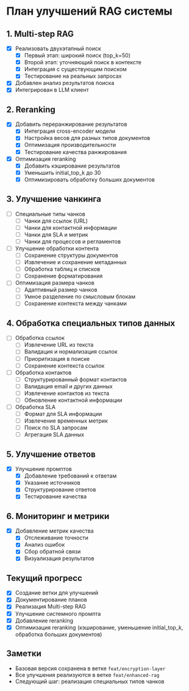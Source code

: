 # План улучшений RAG системы

## 1. Multi-step RAG
- [x] Реализовать двухэтапный поиск
  - [x] Первый этап: широкий поиск (top_k=50)
  - [x] Второй этап: уточняющий поиск в контексте
  - [x] Интеграция с существующим поиском
  - [x] Тестирование на реальных запросах
- [x] Добавлен анализ результатов поиска
- [x] Интегрирован в LLM клиент

## 2. Reranking
- [x] Добавить переранжирование результатов
  - [x] Интеграция cross-encoder модели
  - [x] Настройка весов для разных типов документов
  - [x] Оптимизация производительности
  - [x] Тестирование качества ранжирования
- [x] Оптимизация reranking
  - [x] Добавить кэширование результатов
  - [x] Уменьшить initial_top_k до 30
  - [x] Оптимизировать обработку больших документов

## 3. Улучшение чанкинга
- [ ] Специальные типы чанков
  - [ ] Чанки для ссылок (URL)
  - [ ] Чанки для контактной информации
  - [ ] Чанки для SLA и метрик
  - [ ] Чанки для процессов и регламентов
- [ ] Улучшение обработки контента
  - [ ] Сохранение структуры документов
  - [ ] Извлечение и сохранение метаданных
  - [ ] Обработка таблиц и списков
  - [ ] Сохранение форматирования
- [ ] Оптимизация размера чанков
  - [ ] Адаптивный размер чанков
  - [ ] Умное разделение по смысловым блокам
  - [ ] Сохранение контекста между чанками

## 4. Обработка специальных типов данных
- [ ] Обработка ссылок
  - [ ] Извлечение URL из текста
  - [ ] Валидация и нормализация ссылок
  - [ ] Приоритизация в поиске
  - [ ] Сохранение контекста ссылок
- [ ] Обработка контактов
  - [ ] Структурированный формат контактов
  - [ ] Валидация email и других данных
  - [ ] Извлечение контактов из текста
  - [ ] Обновление контактной информации
- [ ] Обработка SLA
  - [ ] Формат для SLA информации
  - [ ] Извлечение временных метрик
  - [ ] Поиск по SLA запросам
  - [ ] Агрегация SLA данных

## 5. Улучшение ответов
- [x] Улучшение промптов
  - [x] Добавление требований к ответам
  - [x] Указание источников
  - [x] Структурирование ответов
  - [x] Тестирование качества

## 6. Мониторинг и метрики
- [x] Добавление метрик качества
  - [x] Отслеживание точности
  - [x] Анализ ошибок
  - [x] Сбор обратной связи
  - [x] Визуализация результатов

## Текущий прогресс
- [x] Создание ветки для улучшений
- [x] Документирование планов
- [x] Реализация Multi-step RAG
- [x] Улучшение системного промпта
- [x] Добавление reranking
- [x] Оптимизация reranking (кэширование, уменьшение initial_top_k, обработка больших документов)

## Заметки
- Базовая версия сохранена в ветке `feat/encryption-layer`
- Все улучшения реализуются в ветке `feat/enhanced-rag`
- Следующий шаг: реализация специальных типов чанков 